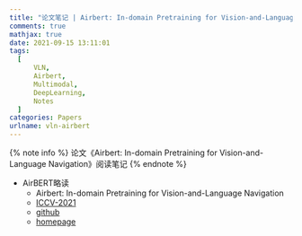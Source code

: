```yaml
---
title: "论文笔记 | Airbert: In-domain Pretraining for Vision-and-Language Navigation"
comments: true
mathjax: true
date: 2021-09-15 13:11:01
tags:
  [
      VLN,
      Airbert,
      Multimodal,
      DeepLearning,
      Notes
  ]
categories: Papers
urlname: vln-airbert
---
```


<meta name="referrer" content="no-referrer" />

{% note info %}
论文《Airbert: In-domain Pretraining for Vision-and-Language Navigation》阅读笔记
{% endnote %}

<!--more-->

- AirBERT略读
   - Airbert: In-domain Pretraining for Vision-and-Language Navigation
   - [ICCV-2021](https://arxiv.org/abs/2108.09105)
   - [github](https://github.com/airbert-vln)
   - [homepage](https://airbert-vln.github.io/)